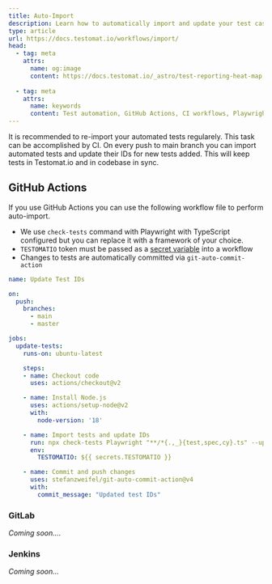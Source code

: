 ```yaml
---
title: Auto-Import
description: Learn how to automatically import and update your test cases in Testomat.io using GitHub Actions. This guide explains how to set up a workflow to sync automated tests with your codebase on every push to the main branch, ensuring consistency in test management. It includes commands for Playwright with TypeScript, token management, and auto-committing changes to test IDs.
type: article
url: https://docs.testomat.io/workflows/import/
head:
  - tag: meta
    attrs:
      name: og:image
      content: https://docs.testomat.io/_astro/test-reporting-heat-map.CoE-TwPN_Z20qVi.webp
      
  - tag: meta
    attrs:
      name: keywords
      content: Test automation, GitHub Actions, CI workflows, Playwright, TypeScript, Testomat.io, test import, auto-commit, test management, automated testing, continuous integration
---
```


It is recommended to re-import your automated tests regularely. 
This task can be accomplished by CI. On every push to main branch you can import automated tests and update their IDs for new tests added. This will keep tests in Testomat.io and in codebase in sync.

## GitHub Actions

If you use GitHub Actions you can use the following workflow file to perform auto-import. 

* We use `check-tests` command with Playwright with TypeScript configured but you can replace it with a framework of your choice. 
* `TESTOMATIO` token must be passed as a [secret variable](https://docs.github.com/en/actions/security-guides/using-secrets-in-github-actions) into a workflow
* Changes to tests are automatically committed via `git-auto-commit-action`

```yaml
name: Update Test IDs

on:
  push:
    branches:
      - main
      - master

jobs:
  update-tests:
    runs-on: ubuntu-latest

    steps:
    - name: Checkout code
      uses: actions/checkout@v2

    - name: Install Node.js
      uses: actions/setup-node@v2
      with:
        node-version: '18'

    - name: Import tests and update IDs
      run: npx check-tests Playwright "**/*{.,_}{test,spec,cy}.ts" --update-ids --typescript
      env:
        TESTOMATIO: ${{ secrets.TESTOMATIO }}

    - name: Commit and push changes
      uses: stefanzweifel/git-auto-commit-action@v4
      with:
        commit_message: "Updated test IDs"
```

### GitLab

*Coming soon....*

### Jenkins

*Coming soon...*